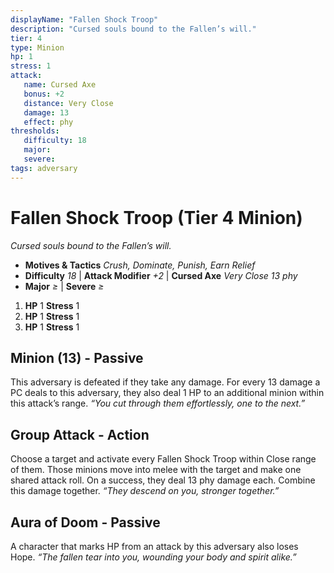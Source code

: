 ```yaml
---
displayName: "Fallen Shock Troop"
description: "Cursed souls bound to the Fallen’s will."
tier: 4
type: Minion
hp: 1
stress: 1
attack:
   name: Cursed Axe
   bonus: +2
   distance: Very Close
   damage: 13
   effect: phy
thresholds:
   difficulty: 18
   major: 
   severe: 
tags: adversary
---
```

# Fallen Shock Troop (Tier 4 Minion)
_Cursed souls bound to the Fallen’s will._

- **Motives & Tactics** _Crush, Dominate, Punish, Earn Relief_
- **Difficulty** _18_ | **Attack Modifier** _+2_ | **Cursed Axe** _Very Close 13 phy_
- **Major** _≥_ | **Severe** _≥_

1. **HP** 1
   **Stress** 1
2. **HP** 1
   **Stress** 1
3. **HP** 1
   **Stress** 1

## Minion (13) - Passive
This adversary is defeated if they take any damage. For every 13 damage a PC deals to this adversary, they also deal 1 HP to an additional minion within this attack’s range. _“You cut through them effortlessly, one to the next.”_

## Group Attack - Action
Choose a target and activate every Fallen Shock Troop within Close range of them. Those minions move into melee with the target and make one shared attack roll. On a success, they deal 13 phy damage each. Combine this damage together. _“They descend on you, stronger together.”_

## Aura of Doom - Passive
A character that marks HP from an attack by this adversary also loses Hope. _“The fallen tear into you, wounding your body and spirit alike.”_
